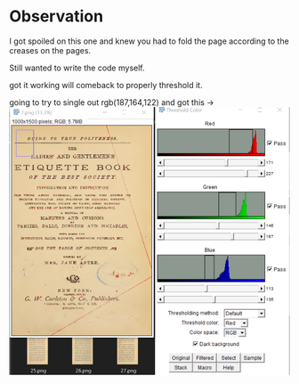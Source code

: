 # Observation

I got spoiled on this one and knew you had to fold the page according to the creases on the pages.

Still wanted to write the code myself.

got it working will comeback to properly threshold it.

going to try to single out rgb(187,164,122) and got this -> ![ImageJ color thresholding](image.png)


